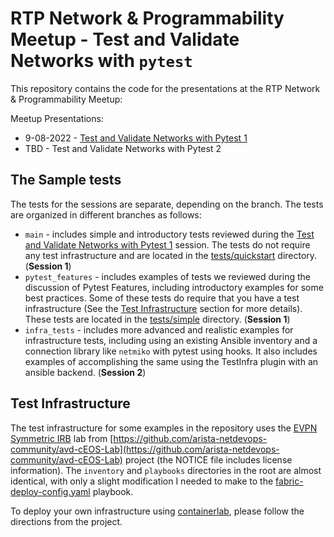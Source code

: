 # RTP Network & Programmability Meetup - Test and Validate Networks with `pytest`

This repository contains the code for the presentations at the RTP Network & Programmability Meetup:

Meetup Presentations:

* 9-08-2022 - [Test and Validate Networks with Pytest 1](https://www.youtube.com/watch?v=kuPTAca_p8w&t)
* TBD - Test and Validate Networks with Pytest 2

## The Sample tests

The tests for the sessions are separate, depending on the branch. The tests are organized in different branches as follows:

* `main` - includes simple and introductory tests reviewed during the [Test and Validate Networks with Pytest 1](https://www.youtube.com/watch?v=kuPTAca_p8w&t) session. The tests do not require any test infrastructure and are located in the [tests/quickstart](./tests/quickstart) directory. (**Session 1**)
* `pytest_features` - includes examples of tests we reviewed during the discussion of Pytest Features, including introductory examples for some best practices. Some of these tests do require that you have a test infrastructure (See the [Test Infrastructure](#test-infrastructure) section for more details). These tests are located in the [tests/simple](./tests/simple) directory. (**Session 1**)
* `infra_tests` -  includes more advanced and realistic examples for infrastructure tests, including using an existing Ansible inventory and a connection library like `netmiko` with pytest using hooks. It also includes examples of accomplishing the same using the TestInfra plugin with an ansible backend.  (**Session 2**)

## Test Infrastructure

The test infrastructure for some examples in the repository uses the  [EVPN Symmetric IRB](https://github.com/arista-netdevops-community/avd-cEOS-Lab#labs) lab from [https://github.com/arista-netdevops-community/avd-cEOS-Lab](https://github.com/arista-netdevops-community/avd-cEOS-Lab) project (the NOTICE file includes license information). The `inventory` and `playbooks` directories in the root are almost identical, with only a slight modification I needed to make to the [fabric-deploy-config.yaml](./playbooks/fabric-deploy-config.yaml) playbook.

To deploy your own infrastructure using [containerlab](https://containerlab.dev/), please follow the directions from the project.
